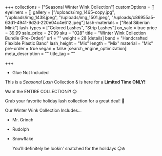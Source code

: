 +++
collections = ["Seasonal Winter Wink Collection"]
customOptions = []
eyeliners = []
gallery = ["/uploads/img_1465-copy.jpg", "/uploads/img_1438.jpeg", "/uploads/img_1501.jpeg", "/uploads/c86955a5-63d1-4941-9d2d-220e04c4e612.jpeg"]
lash-materials = ["Real Siberian Mink"]
lash-types = ["Colored Lashes", "Strip Lashes"]
on_sale = true
price = 39.99
sale_price = 27.99
sku = "028"
title = "Winter Wink Collection Bundle (Pre-Order)"
url = ""
weight = 28
[details]
band = "Handcrafted Flexible Plastic Band"
lash_height = "Mix"
length = "Mix"
material = "Mix"
pre-order = true
vegan = false
[search_engine_optimization]
meta_description = ""
title_tag = ""

+++
* Glue Not Included

This is a _Seasonal Lash_ Collection & is here for a **Limited Time ONLY!**

Want the ENTIRE COLLECTION?! 😍

Grab your favorite holiday lash collection for a great deal! 🎄

Our Winter Wink Collection Includes...

* Mr. Grinch
* Rudolph
* Snowflake

  You'll definitely be lookin' snatched for the holidays 😉❄️